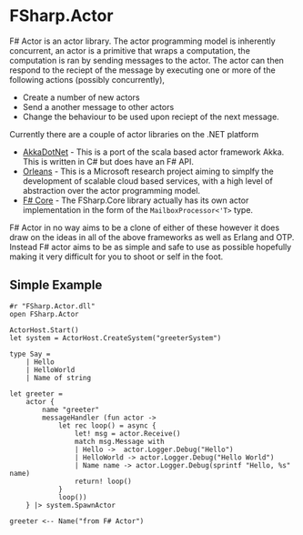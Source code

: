 FSharp.Actor
============

F# Actor is an actor library. The actor programming model is inherently concurrent, an actor is a primitive that wraps a computation, the computation is ran by sending messages to the actor.
The actor can then respond to the reciept of the message by executing one or more of the following actions (possibly concurrently),

 * Create a number of new actors
 * Send a another message to other actors
 * Change the behaviour to be used upon reciept of the next message.

Currently there are a couple of actor libraries on the .NET platform
    
* [AkkaDotNet](https://github.com/akkadotnet/akka.net) - This is a port of the scala based actor framework Akka. This is written in C# but does have an F# API.
* [Orleans](http://research.microsoft.com/en-us/projects/orleans/) - This is a Microsoft research project aiming to simplfy the development of scalable cloud based services, with a high level of abstraction over the actor programming model.  
* [F# Core](http://msdn.microsoft.com/en-us/library/ee370357.aspx) - The FSharp.Core library actually has its own actor implementation in the form of the `MailboxProcessor<'T>` type. 

F# Actor in no way aims to be a clone of either of these however it does draw on the ideas in all of the above frameworks as well as Erlang and OTP. Instead F# actor aims to be as simple and safe to use as possible hopefully
making it very difficult for you to shoot or self in the foot.

Simple Example
--------------

	#r "FSharp.Actor.dll"
	open FSharp.Actor
	
	ActorHost.Start()
	let system = ActorHost.CreateSystem("greeterSystem")
	
	type Say =
	    | Hello
	    | HelloWorld
	    | Name of string
	
	let greeter = 
	    actor {
	        name "greeter"
	        messageHandler (fun actor ->
	            let rec loop() = async {
	                let! msg = actor.Receive()
	                match msg.Message with
	                | Hello ->  actor.Logger.Debug("Hello")
	                | HelloWorld -> actor.Logger.Debug("Hello World")
	                | Name name -> actor.Logger.Debug(sprintf "Hello, %s" name)
	                return! loop()
	            }
	            loop())
	    } |> system.SpawnActor
	
	greeter <-- Name("from F# Actor") 
